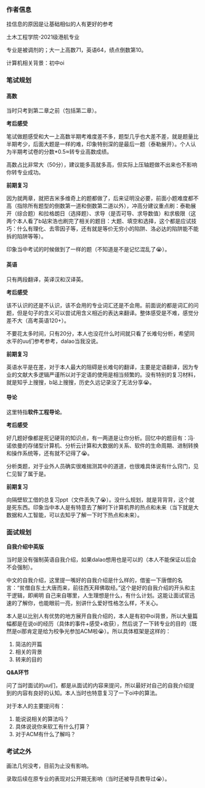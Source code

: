 ### 作者信息

挂信息的原因是让基础相似的人有更好的参考

土木工程学院-2021级港航专业

专业是被调剂的；大一上高数71，英语64，绩点倒数第10。

计算机相关背景：初中oi

### 笔试规划

#### 高数

当时只考到第二章之前（包括第二章）。

**考后感受**

笔试做题感受和大一上高数半期考难度差不多，题型几乎也大差不差，就是题量比半期考少，后面大题是一样的难，印象特别深的是最后一题（泰勒展开）。个人认为半期考试卷的分数*0.5≈转专业高数成绩。

高数占比非常大（50分），建议能多高就多高，但实际上压轴题做不出来也不影响你转专业成功。

**前期复习**

因为就两章，就把吉米多维奇上的题都做了，后来证明没必要，前面小题难度都不高（指除所有题型的倒数第一道和倒数第二道以外），冲高分建议重点刷：泰勒展开（综合题）和拉格朗日（选择题）、求导（是否可导、求导数值）和求极限（这两个本人看了b站宋浩也刷完了相关的题目：大题、填空和选择，这个都是应试技巧：什么有理化、去零因子等，还有就是等价无穷小的陷阱、洛必达的陷阱能不能拆的陷阱等等）。

印象当中考试的时候做到了一样的题（不知道是不是记忆混乱了😭）。

#### 英语

只有两段翻译，英译汉和汉译英。

**考后感受**

该不认识的还是不认识，该不会用的专业词汇还是不会用。前面说的都是词汇的问题，但是句子的含义可以尝试用含义相近的表达来翻译。整体感受是不难，感觉分差不大（高考英语120+）。

不要花太多时间，只有20分，本人也没花什么时间就只看了长难句分析，希望同水平的uu们参考参考，dalao当我没说。

**前期复习**

英语水平是在差，对于本人最大的阻碍是长难句的翻译，主要是定语翻译，因为专业的文献大多逻辑严谨所以对于定语的使用是相当频繁的。没有特别的复习材料，就是知乎上搜搜，b站上搜搜，历史久远记录没了无法分享😭。

#### 导论

这里特指**软件工程导论**。

**考后感受**

好几题好像都是死记硬背的知识点，有一两道是让你分析。回忆中的题目有：冯·诺依曼的存储型计算机、分析云计算和大数据的关系、软件的生命周期、进制转换和操作系统等，还有就不记得了😭。

分析类题，对于业外人员确实很难揣测其中的道道，也很难具体说有什么窍门，见仁见智了属于是。

**前期复习**

向隔壁软工借的总复习ppt（文件丢失了😭）。没什么规划，就是背背背，这个就是死东西。印象当中本人是有特意去了解时下计算机界的热点和未来（当下就是大数据和人工智能，可以去知乎了解一下时下热点和未来）。

### 面试规划

**自我介绍中英版**

当时是没有强制英语自我介绍，如果dalao想用也是可以的（本人不能保证以后会不会强制）。

中文的自我介绍，这里提一嘴好的自我介绍是什么样的，借鉴一下唐僧的名言：“贫僧自东土大唐而来，前往西天拜佛取经。”这个是好的自我介绍的开头和主干逻辑，即阐明 自己来自哪里，人生理想是什么，有什么计划。这能让面试官迅速的了解你，也能眼前一亮，别讲什么爱好性格怎么样，不关心。

本人是以比别人有优势的地方展开自我介绍的，本人是有初中oi背景，所以大量篇幅都是在说oi的经历（具体的事件+感受+收获），然后说了一下转专业的目的（既然是oi那肯定是给为校争光参加ACM啦😭）。所以具体框架是这样的：

1. 简洁的开篇
2. 相关的背景
3. 转来的目的

**Q&A环节**

问了当时面试的uu们，都是从面试的内容来提问，所以最好对自己的自我介绍提到的内容有良好的认知。本人当时也特意复习了一下oi中的算法。

对于本人的主要提问有：

1. 能说说相关的算法吗？
2. 具体说说你来软工有什么打算？
3. 对于ACM有什么了解吗？

### 考试之外

画法几何没考，目前为止没有影响。

录取后续在原专业的表现对公开期无影响（当时还被导员教导过😭）。
